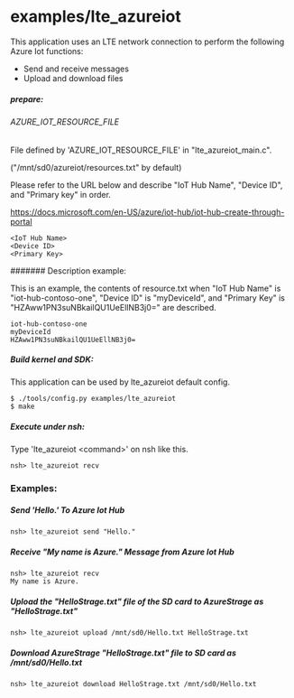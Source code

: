# examples/lte_azureiot

This application uses an LTE network connection to perform the following Azure Iot functions:

- Send and receive messages
- Upload and download files

##### prepare:

###### AZURE_IOT_RESOURCE_FILE

File defined by 'AZURE_IOT_RESOURCE_FILE' in "lte_azureiot_main.c".

("/mnt/sd0/azureiot/resources.txt" by default)

Please refer to the URL below and describe "IoT Hub Name", "Device ID", and "Primary key" in order.

https://docs.microsoft.com/en-US/azure/iot-hub/iot-hub-create-through-portal

```
<IoT Hub Name>
<Device ID>
<Primary Key>
```

####### Description example:

This is an example, the contents of resource.txt when "IoT Hub Name" is "iot-hub-contoso-one", "Device ID" is "myDeviceId", and "Primary Key" is "HZAww1PN3suNBkailQU1UeEllNB3j0=" are described.

```
iot-hub-contoso-one
myDeviceId
HZAww1PN3suNBkailQU1UeEllNB3j0=
```

##### Build kernel and SDK:

This application can be used by lte_azureiot default config.

```
$ ./tools/config.py examples/lte_azureiot
$ make
```

##### Execute under nsh:

  Type 'lte_azureiot \<command\>' on nsh like this.

```
nsh> lte_azureiot recv
```

### Examples:

##### Send 'Hello.' To Azure Iot Hub

```
nsh> lte_azureiot send "Hello."
```

##### Receive "My name is Azure." Message from Azure Iot Hub

```
nsh> lte_azureiot recv
My name is Azure.
```

##### Upload the "HelloStrage.txt" file of the SD card to AzureStrage as "HelloStrage.txt"

```
nsh> lte_azureiot upload /mnt/sd0/Hello.txt HelloStrage.txt
```

##### Download AzureStrage "HelloStrage.txt" file to SD card as /mnt/sd0/Hello.txt

```
nsh> lte_azureiot download HelloStrage.txt /mnt/sd0/Hello.txt
```
